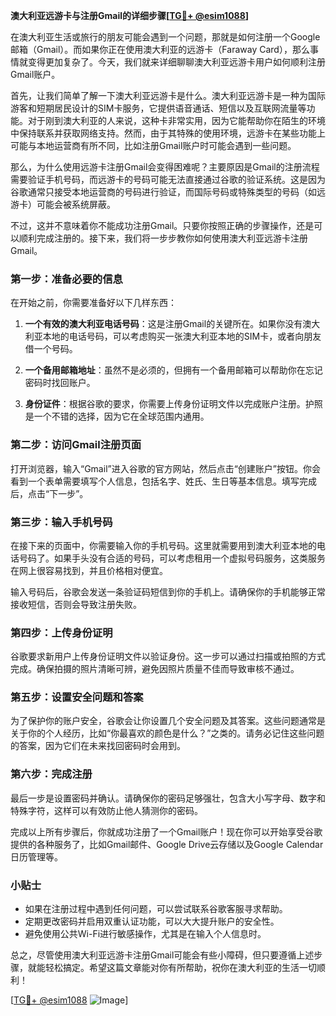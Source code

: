 **澳大利亚远游卡与注册Gmail的详细步骤[[TG💪+ @esim1088](https://t.me/s/esim1088)]**

在澳大利亚生活或旅行的朋友可能会遇到一个问题，那就是如何注册一个Google邮箱（Gmail）。而如果你正在使用澳大利亚的远游卡（Faraway Card），那么事情就变得更加复杂了。今天，我们就来详细聊聊澳大利亚远游卡用户如何顺利注册Gmail账户。

首先，让我们简单了解一下澳大利亚远游卡是什么。澳大利亚远游卡是一种为国际游客和短期居民设计的SIM卡服务，它提供语音通话、短信以及互联网流量等功能。对于刚到澳大利亚的人来说，这种卡非常实用，因为它能帮助你在陌生的环境中保持联系并获取网络支持。然而，由于其特殊的使用环境，远游卡在某些功能上可能与本地运营商有所不同，比如注册Gmail账户时可能会遇到一些问题。

那么，为什么使用远游卡注册Gmail会变得困难呢？主要原因是Gmail的注册流程需要验证手机号码，而远游卡的号码可能无法直接通过谷歌的验证系统。这是因为谷歌通常只接受本地运营商的号码进行验证，而国际号码或特殊类型的号码（如远游卡）可能会被系统屏蔽。

不过，这并不意味着你不能成功注册Gmail。只要你按照正确的步骤操作，还是可以顺利完成注册的。接下来，我们将一步步教你如何使用澳大利亚远游卡注册Gmail。

### 第一步：准备必要的信息

在开始之前，你需要准备好以下几样东西：

1. **一个有效的澳大利亚电话号码**：这是注册Gmail的关键所在。如果你没有澳大利亚本地的电话号码，可以考虑购买一张澳大利亚本地的SIM卡，或者向朋友借一个号码。
   
2. **一个备用邮箱地址**：虽然不是必须的，但拥有一个备用邮箱可以帮助你在忘记密码时找回账户。

3. **身份证件**：根据谷歌的要求，你需要上传身份证明文件以完成账户注册。护照是一个不错的选择，因为它在全球范围内通用。

### 第二步：访问Gmail注册页面

打开浏览器，输入“Gmail”进入谷歌的官方网站，然后点击“创建账户”按钮。你会看到一个表单需要填写个人信息，包括名字、姓氏、生日等基本信息。填写完成后，点击“下一步”。

### 第三步：输入手机号码

在接下来的页面中，你需要输入你的手机号码。这里就需要用到澳大利亚本地的电话号码了。如果手头没有合适的号码，可以考虑租用一个虚拟号码服务，这类服务在网上很容易找到，并且价格相对便宜。

输入号码后，谷歌会发送一条验证码短信到你的手机上。请确保你的手机能够正常接收短信，否则会导致注册失败。

### 第四步：上传身份证明

谷歌要求新用户上传身份证明文件以验证身份。这一步可以通过扫描或拍照的方式完成。确保拍摄的照片清晰可辨，避免因照片质量不佳而导致审核不通过。

### 第五步：设置安全问题和答案

为了保护你的账户安全，谷歌会让你设置几个安全问题及其答案。这些问题通常是关于你的个人经历，比如“你最喜欢的颜色是什么？”之类的。请务必记住这些问题的答案，因为它们在未来找回密码时会用到。

### 第六步：完成注册

最后一步是设置密码并确认。请确保你的密码足够强壮，包含大小写字母、数字和特殊字符，这样可以有效防止他人猜测你的密码。

完成以上所有步骤后，你就成功注册了一个Gmail账户！现在你可以开始享受谷歌提供的各种服务了，比如Gmail邮件、Google Drive云存储以及Google Calendar日历管理等。

### 小贴士

- 如果在注册过程中遇到任何问题，可以尝试联系谷歌客服寻求帮助。
- 定期更改密码并启用双重认证功能，可以大大提升账户的安全性。
- 避免使用公共Wi-Fi进行敏感操作，尤其是在输入个人信息时。

总之，尽管使用澳大利亚远游卡注册Gmail可能会有些小障碍，但只要遵循上述步骤，就能轻松搞定。希望这篇文章能对你有所帮助，祝你在澳大利亚的生活一切顺利！

[[TG💪+ @esim1088](https://t.me/s/esim1088) ![Image](https://i.postimg.cc/4NQfJmqS/Snipaste-2025-05-13-00-14-12.png)]